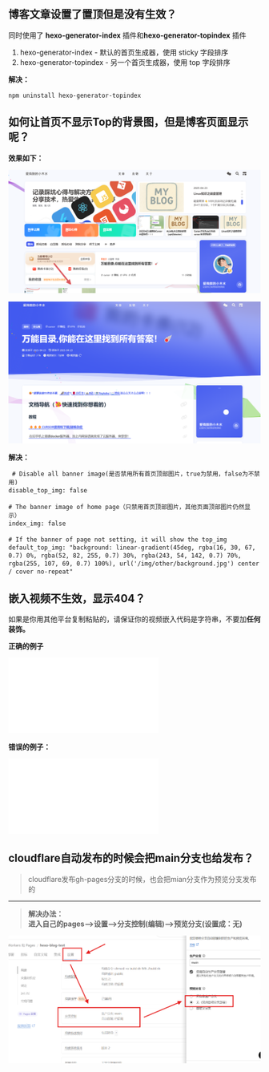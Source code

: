 
## 博客文章设置了置顶但是没有生效？

同时使用了 **hexo-generator-index** 插件和**hexo-generator-topindex** 插件

1.  hexo-generator-index - 默认的首页生成器，使用 sticky 字段排序
2.  hexo-generator-topindex - 另一个首页生成器，使用 top 字段排序

**解决：**

```
npm uninstall hexo-generator-topindex
```

## 如何让首页不显示Top的背景图，但是博客页面显示呢？

**效果如下：**

![Image](https://raw.githubusercontent.com/MyMaskKing/MyMaskKing.github.io/main/assets/images/Hexo博客搭建：QA章（Hexo博客搭建和发布上踩的坑）/img_8928346466.png)

![Image](https://raw.githubusercontent.com/MyMaskKing/MyMaskKing.github.io/main/assets/images/Hexo博客搭建：QA章（Hexo博客搭建和发布上踩的坑）/img_cc9ba96561.png)

**解决：**

```
 # Disable all banner image(是否禁用所有首页顶部图片，true为禁用，false为不禁用)
disable_top_img: false

# The banner image of home page（只禁用首页顶部图片，其他页面顶部图片仍然显示）
index_img: false

# If the banner of page not setting, it will show the top_img
default_top_img: "background: linear-gradient(45deg, rgba(16, 30, 67, 0.7) 0%, rgba(52, 82, 255, 0.7) 30%, rgba(243, 54, 142, 0.7) 70%, rgba(255, 107, 69, 0.7) 100%), url('/img/other/background.jpg') center / cover no-repeat"
```

## 嵌入视频不生效，显示404？

如果是你用其他平台复制粘贴的，请保证你的视频嵌入代码是字符串，不要加**任何装饰。**

**正确的例子**

<iframe src="//player.bilibili.com/player.html?isOutside=true&aid=114166908066279&bvid=BV1hSQDYAEQs&cid=28882438458&p=1" scrolling="no" border="0" frameborder="no" framespacing="0" allowfullscreen="true"></iframe>

**错误的例子：**

<iframe src="[//player.bilibili.com/player.html?isOutside=true&aid=114166908066279&bvid=BV1hSQDYAEQs&cid=28882438458&p=1"](https://player.bilibili.com/player.html?isOutside=true&aid=114166908066279&bvid=BV1hSQDYAEQs&cid=28882438458&p=1%22) scrolling="no" border="0" frameborder="no" framespacing="0" allowfullscreen="true"></iframe>

## cloudflare自动发布的时候会把main分支也给发布？

> cloudflare发布gh-pages分支的时候，也会把mian分支作为预览分支发布的

----------

> **解决办法：**  
> **进入自己的pages-->设置-->分支控制(编辑)-->预览分支(设置成：无)**

![Image](https://raw.githubusercontent.com/MyMaskKing/MyMaskKing.github.io/main/assets/images/Hexo博客搭建：QA章（Hexo博客搭建和发布上踩的坑）/img_2b3ccc85f2.png)




<!--stackedit_data:
eyJoaXN0b3J5IjpbLTQxMDk5NTQwMF19
-->
